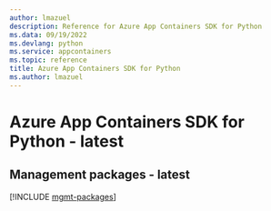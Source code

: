 ```yaml
---
author: lmazuel
description: Reference for Azure App Containers SDK for Python
ms.data: 09/19/2022
ms.devlang: python
ms.service: appcontainers
ms.topic: reference
title: Azure App Containers SDK for Python
ms.author: lmazuel
---
```

# Azure App Containers SDK for Python - latest

## Management packages - latest
[!INCLUDE [mgmt-packages](app-containers-mgmt-index.md)]